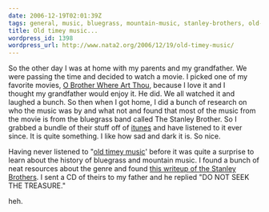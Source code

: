 ```yaml
---
date: 2006-12-19T02:01:39Z
tags: general, music, bluegrass, mountain-music, stanley-brothers, old-timey-music
title: Old timey music...
wordpress_id: 1398
wordpress_url: http://www.nata2.org/2006/12/19/old-timey-music/
---
```


<p>So the other day I was at home with my parents and my grandfather. We were passing the time and decided to watch a movie. I picked one of my favorite movies, <a href="http://imdb.com/title/tt0190590/">O Brother Where Art Thou</a>, because I love it and I thought&nbsp;my grandfather would enjoy it. He did. We all watched it and laughed a bunch. So then when I got home, I did a bunch of research on who the music was by and what not and found that most of the music from the movie is from the bluegrass band called The Stanley Brother. So I grabbed a bundle of their stuff off of <a href="http://phobos.apple.com/WebObjects/MZStore.woa/wa/viewAlbum?id=863533&amp;s=143441">itunes</a> and have listened to it ever since. It is quite something. I like how sad and dark it is. So nice.</p> <p>Having never listened to "<a href="http://www.slipcue.com/music/country/countrystyles/bluegrass/old_timey.html">old timey music</a>' before it was quite a surprise to learn about the history of bluegrass and mountain music. I found a bunch of neat resources about the genre and found <a href="http://www.slipcue.com/music/country/countryartists/stanleybrothers.html">this writeup of the Stanley Brothers</a>. I sent a CD of theirs to my father and he replied "DO NOT SEEK THE TREASURE."</p> <p>heh.</p>
